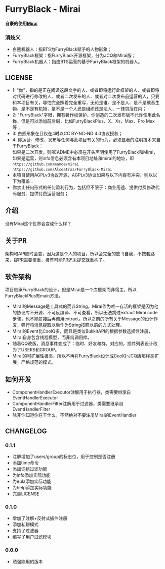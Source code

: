 # FurryBlack - Mirai

**自豪的使用[Mirai](https://github.com/mamoe/mirai)**

### 消歧义
- 白熊机器人：指BTS为FurryBlack赋予的人物形象；
- FurryBlack框架：指FurryBlack开源框架，分为JCQ和Mirai版；
- FurryBlack机器人：指由BTS运营的基于FurryBlack框架的机器人。

## LICENSE
- 1: "你"，指的是正在阅读这段文字的人、或者即将运行此框架的人、或者即将对代码进行修改的人、或者二次发布的人、或者对二次发布品运营的人，只要和本项目有关，哪怕完全照着完全重写，无论是谁、是不是人、是不是碳基生物、是不是有机物，是不是一个人还是组织还是法人，一律包括在内；
- 2: "FurryBlack"字眼，拥有著作权保护，你创造的二次发布版不允许使用此名称，但是可以添加前后缀，比如FurryBlackPlus、X、Xs、Max、Pro Max等；
- 3: 白熊形象在且仅在4时以CC BY-NC-ND 4.0协议授权；
- 4: 你运营、修改、发布等任何与此项目有关的行为，必须显著的注明技术来自于FurryBlack：  
  如果是二次开发，则README中必须在开头声明使用了FurryBlack和Mirai，  
  如果是运营，则info信息必须含有本项目地址和mirai的地址，即  
  `https://github.com/mamoe/mirai`  
  `https://github.com/Alceatraz/FurryBlack-Mirai`  
- 本项目使用AGPLv3协议开源，AGPLv3协议如果与以下内容有冲突，则以以下为覆盖：
- 你禁止任何形式的任何盈利行为，包括但不限于：商业用途、提供付费修改代码服务、提供付费运营服务；

## 介绍
没有Mirai这个世界会变成什么样？

## 关于PR
架构和API随时会变，因为这是个人的项目，所以会完全的放飞自我，不按套路来，提PR需要慎重，极有可能PR还未提交就重构了。

## 软件架构
项目继承FurryBlack的设计，但是Mirai是一个库框架而非宿主，所以FurryBlackPlus有main方法。

- Mirai的Message是工具式的而非String，Mirai作为唯一存活的框架是因为他的协议库不开源、不可反编译、不可查看，所以无法跳过extract Mirai code步骤，也不能拼接后再调用extract。所以之前的所有关于Message的设计作废，强行将消息提取以后作为String按照以前的方式处理。
- Mirai的Event比CoolQ多，而且是类似BukkitAPI的根据参数选择性注册，Mirai自身包含线程模型，而非纯调用库。
- 随着QQ改版，消息事件变成了：临时、好友和群，对应的，插件列表设计改为了USERS和GROUP。
- Mirai的可扩展性极高，所以不再将FurryBlack设计成CoolQ-JCQ版那样高扩展，严格规范的模式。

## 如何开发
- ComponentHandlerExecutor注解用于执行器，类需要继承自EventHandlerExecutor
- ComponentHandlerFilter注解用于过滤器，类需要继承自EventHandlerFilter
- 除非你知道你在干什么，不然绝对不要注册Mirai的EventHandler

## CHANGELOG

### 0.1.1
- 注解增加了users/group的标志位，用于控制是否注册
- 添加time命令
- 添加词组过滤功能
- 为info添加实际功能
- 为eula添加实际功能
- 为help添加实际功能
- 完善LICENSE

### 0.1.0
- 增加了注解+反射式插件注册
- 添加私聊模式
- 支持了过滤器
- 编写了用户过滤模块

### 0.0.0
- 勉强能用的版本
